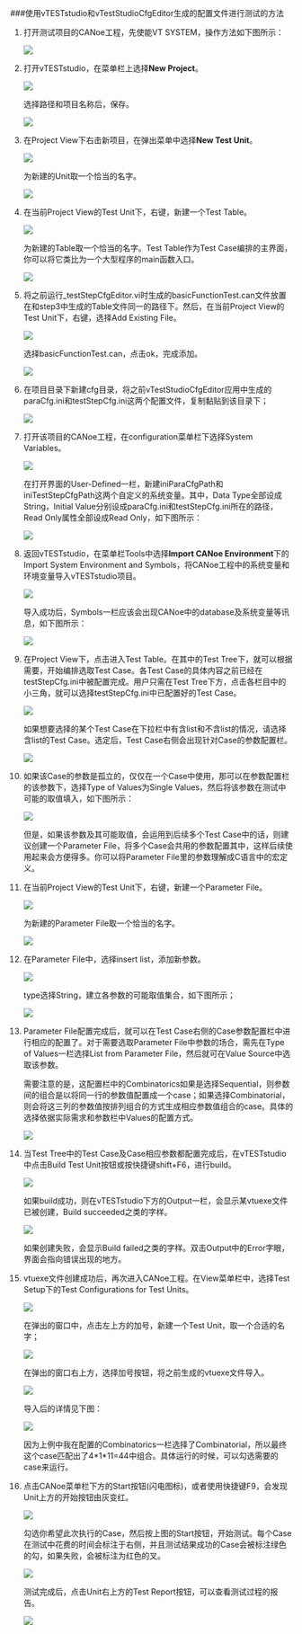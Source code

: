 ###使用vTESTstudio和vTestStudioCfgEditor生成的配置文件进行测试的方法

1. 打开测试项目的CANoe工程，先使能VT SYSTEM，操作方法如下图所示：

    ![](https://s1.ax1x.com/2017/12/07/T3P58.gif)

1. 打开vTESTstudio，在菜单栏上选择**New Project**。

    ![](https://ooo.0o0.ooo/2017/11/09/5a03d031dab74.png)

    选择路径和项目名称后，保存。

    ![](https://ooo.0o0.ooo/2017/11/09/5a0432e461011.png)

2. 在Project View下右击新项目，在弹出菜单中选择**New Test Unit**。

    ![](https://i.loli.net/2017/11/09/5a03d139636fb.png)

    为新建的Unit取一个恰当的名字。

    ![](https://i.loli.net/2017/11/09/5a0433a7a3330.png)

3. 在当前Project View的Test Unit下，右键，新建一个Test Table。

    ![](https://ooo.0o0.ooo/2017/11/09/5a04346f8f3d1.png)

    为新建的Table取一个恰当的名字。Test Table作为Test Case编排的主界面，你可以将它类比为一个大型程序的main函数入口。

    ![](https://i.loli.net/2017/11/10/5a04fada745b9.png)

4. 将之前运行\_testStepCfgEditor.vi时生成的basicFunctionTest.can文件放置在和step3中生成的Table文件同一的路径下。然后，在当前Project View的Test Unit下，右键，选择Add Existing File。

    ![](https://i.loli.net/2017/11/10/5a04fda17422c.png)

    选择basicFunctionTest.can，点击ok，完成添加。

    ![](https://i.loli.net/2017/11/10/5a04ffd3f3ede.png)

5. 在项目目录下新建cfg目录，将之前vTestStudioCfgEditor应用中生成的paraCfg.ini和testStepCfg.ini这两个配置文件，复制黏贴到该目录下；

    ![](https://i.loli.net/2017/11/09/5a03ef0132608.png)

6. 打开该项目的CANoe工程，在configuration菜单栏下选择System Variables。

    ![](https://i.loli.net/2017/11/09/5a03efeedf0ee.png)

    在打开界面的User-Defined一栏，新建iniParaCfgPath和iniTestStepCfgPath这两个自定义的系统变量。其中，Data Type全部设成String，Initial Value分别设成paraCfg.ini和testStepCfg.ini所在的路径，Read Only属性全部设成Read Only，如下图所示：

    ![](https://i.loli.net/2017/11/09/5a03f1556431a.png)

7. 返回vTESTstudio，在菜单栏Tools中选择**Import CANoe Environment**下的Import System Environment and Symbols，将CANoe工程中的系统变量和环境变量导入vTESTstudio项目。

    ![](https://i.loli.net/2017/11/09/5a03f6faada10.png)

    导入成功后，Symbols一栏应该会出现CANoe中的database及系统变量等讯息，如下图所示：

    ![](https://i.loli.net/2017/11/10/5a0506287760f.png)

8. 在Project View下，点击进入Test Table。在其中的Test Tree下，就可以根据需要，开始编排选取Test Case。各Test Case的具体内容之前已经在testStepCfg.ini中被配置完成。用户只需在Test Tree下方，点击各栏目中的小三角，就可以选择testStepCfg.ini中已配置好的Test Case。

    ![](https://i.loli.net/2017/11/09/5a03f971545b0.png)

    如果想要选择的某个Test Case在下拉栏中有含list和不含list的情况，请选择含list的Test Case。选定后，Test Case右侧会出现针对Case的参数配置栏。

    ![](https://i.loli.net/2017/11/09/5a03fc9a1dcb2.png)

9. 如果该Case的参数是孤立的，仅仅在一个Case中使用，那可以在参数配置栏的该参数下，选择Type of Values为Single Values，然后将该参数在测试中可能的取值填入，如下图所示：

    ![](https://i.loli.net/2017/11/10/5a050ecd4ef74.png)

    但是，如果该参数及其可能取值，会运用到后续多个Test Case中的话，则建议创建一个Parameter File，将多个Case会共用的参数配置其中，这样后续使用起来会方便得多。你可以将Parameter File里的参数理解成C语言中的宏定义。

10. 在当前Project View的Test Unit下，右键，新建一个Parameter File。

    ![](https://i.loli.net/2017/11/09/5a03fe6bd2c83.png)

    为新建的Parameter File取一个恰当的名字。

    ![](https://i.loli.net/2017/11/10/5a0510f277496.png)

11. 在Parameter File中，选择insert list，添加新参数。

    ![](https://i.loli.net/2017/11/10/5a0511e076389.png)

    type选择String，建立各参数的可能取值集合，如下图所示；

    ![](https://i.loli.net/2017/11/09/5a0403c066f1d.png)

12. Parameter File配置完成后，就可以在Test Case右侧的Case参数配置栏中进行相应的配置了。对于需要选取Parameter File中参数的场合，需先在Type of Values一栏选择List from Parameter File，然后就可在Value Source中选取该参数。

    需要注意的是，这配置栏中的Combinatorics如果是选择Sequential，则参数间的组合是以将同一行的参数值配置成一个case；如果选择Combinatorial，则会将这三列的参数值按排列组合的方式生成相应参数值组合的case。具体的选择依据实际需求和参数栏中Values的配置方式。

    ![](https://i.loli.net/2017/11/09/5a0414df5af99.png)

13. 当Test Tree中的Test Case及Case相应参数都配置完成后，在vTESTstudio中点击Build Test Unit按钮或按快捷键shift+F6，进行build。

    ![](https://i.loli.net/2017/11/10/5a05156fb32da.png)

    如果build成功，则在vTESTstudio下方的Output一栏，会显示某vtuexe文件已被创建，Build succeeded之类的字样。

    ![](https://i.loli.net/2017/11/10/5a0516d77521c.png)

    如果创建失败，会显示Build failed之类的字样。双击Output中的Error字眼，界面会指向错误出现的地方。

14. vtuexe文件创建成功后，再次进入CANoe工程。在View菜单栏中，选择Test Setup下的Test Configurations for Test Units。

    ![](https://i.loli.net/2017/11/09/5a03f408dd5b3.png)

    在弹出的窗口中，点击左上方的加号，新建一个Test Unit，取一个合适的名字；

    ![](https://i.loli.net/2017/11/09/5a03f529ea5a1.png)

    在弹出的窗口右上方，选择加号按钮，将之前生成的vtuexe文件导入。

    ![](https://i.loli.net/2017/11/09/5a0417c9ca367.png)

    导入后的详情见下图：

    ![](https://i.loli.net/2017/11/09/5a04194f50dc2.png)

    因为上例中我在配置的Combinatorics一栏选择了Combinatorial，所以最终这个case匹配出了4\*1\*11=44中组合。具体运行的时候，可以勾选需要的case来运行。

15. 点击CANoe菜单栏下方的Start按钮(闪电图标)，或者使用快捷键F9，会发现Unit上方的开始按钮由灰变红。

    ![](https://i.loli.net/2017/11/10/5a051d3167dee.png)

    勾选你希望此次执行的Case，然后按上图的Start按钮，开始测试。每个Case在测试中花费的时间会标注于右侧，并且测试结果成功的Case会被标注绿色的勾，如果失败，会被标注为红色的叉。

    ![](https://i.loli.net/2017/11/10/5a051e148f984.png)

    测试完成后，点击Unit右上方的Test Report按钮，可以查看测试过程的报告。

    ![](https://i.loli.net/2017/11/10/5a051ea92bc45.png)